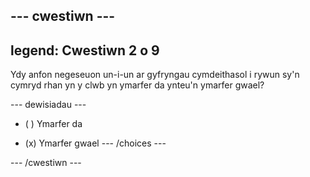 --- cwestiwn ---
---
legend: Cwestiwn 2 o 9
---

Ydy anfon negeseuon un-i-un ar gyfryngau cymdeithasol i rywun sy'n cymryd rhan yn y clwb yn ymarfer da ynteu'n ymarfer gwael?

--- dewisiadau ---
- ( ) Ymarfer da

- (x) Ymarfer gwael --- /choices ---

--- /cwestiwn ---
